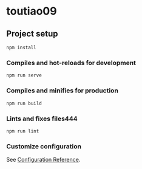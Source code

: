 # toutiao09

## Project setup
```
npm install
```

### Compiles and hot-reloads for development
```
npm run serve
```

### Compiles and minifies for production
```
npm run build
```

### Lints and fixes files444
```
npm run lint
```

### Customize configuration
See [Configuration Reference](https://cli.vuejs.org/config/).
